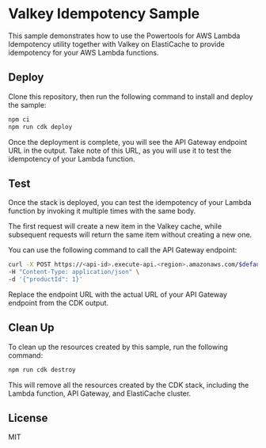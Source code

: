 # Valkey Idempotency Sample

This sample demonstrates how to use the Powertools for AWS Lambda Idempotency utility together with Valkey on ElastiCache to provide idempotency for your AWS Lambda functions.

## Deploy

Clone this repository, then run the following command to install and deploy the sample:

```bash
npm ci
npm run cdk deploy
```

Once the deployment is complete, you will see the API Gateway endpoint URL in the output. Take note of this URL, as you will use it to test the idempotency of your Lambda function.

## Test

Once the stack is deployed, you can test the idempotency of your Lambda function by invoking it multiple times with the same body.

The first request will create a new item in the Valkey cache, while subsequent requests will return the same item without creating a new one.

You can use the following command to call the API Gateway endpoint:

```bash
curl -X POST https://<api-id>.execute-api.<region>.amazonaws.com/$default/test \
-H "Content-Type: application/json" \
-d '{"productId": 1}'
```

Replace the endpoint URL with the actual URL of your API Gateway endpoint from the CDK output.

## Clean Up

To clean up the resources created by this sample, run the following command:

```bash
npm run cdk destroy
```

This will remove all the resources created by the CDK stack, including the Lambda function, API Gateway, and ElastiCache cluster.

## License

MIT
